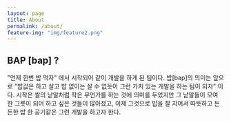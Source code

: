 ```yaml
---
layout: page
title: About
permalink: /about/
feature-img: "img/feature2.png"
---
```


## BAP [bap] ?

"언제 한번 밥 먹자" 에서 시작되어 같이 개발을 하게 된 팀이다. 밥[bap]의 의미는 앞으로 "밥값은 하고 살고 밥 없이는 살 수 없듯이 그런 가치 있는 개발을 하는 팀이 되자" 이다. 시작은 쌀의 낟알처럼 작은 무언가를 하는 것에 의미를 두었지만 그 낟알들이 모여 한 그릇이 되어 하고 싶은 것들이 많아졌고, 이제 그것으로 밥을 잘 지어서 따뜻하고 든든한 밥 한 공기같은 그런 개발을 하고자 한다.
